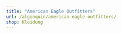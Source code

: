 ```yaml
---
title: "American Eagle Outfitters"
url: /algonquin/american-eagle-outfitters/
shop: Kleidung
---
```

